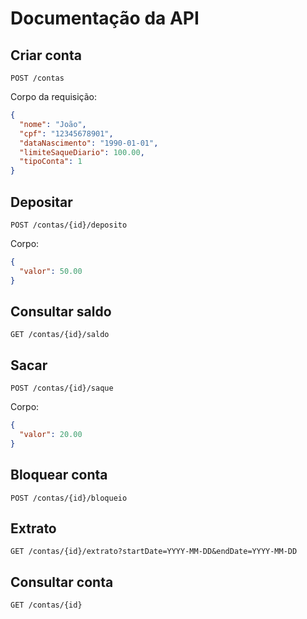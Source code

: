 # Documentação da API

## Criar conta
`POST /contas`

Corpo da requisição:
```json
{
  "nome": "João",
  "cpf": "12345678901",
  "dataNascimento": "1990-01-01",
  "limiteSaqueDiario": 100.00,
  "tipoConta": 1
}
```

## Depositar
`POST /contas/{id}/deposito`

Corpo:
```json
{
  "valor": 50.00
}
```

## Consultar saldo
`GET /contas/{id}/saldo`

## Sacar
`POST /contas/{id}/saque`

Corpo:
```json
{
  "valor": 20.00
}
```

## Bloquear conta
`POST /contas/{id}/bloqueio`

## Extrato
`GET /contas/{id}/extrato?startDate=YYYY-MM-DD&endDate=YYYY-MM-DD`

## Consultar conta
`GET /contas/{id}`
